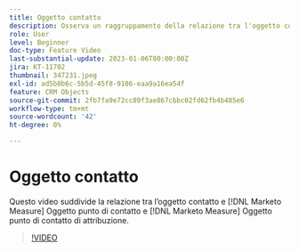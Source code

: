 ```yaml
---
title: Oggetto contatto
description: Osserva un raggruppamento della relazione tra l'oggetto contatto e [!DNL Marketo Measure] Oggetto punto di contatto e [!DNL Marketo Measure] Oggetto punto di contatto di attribuzione.
role: User
level: Beginner
doc-type: Feature Video
last-substantial-update: 2023-01-06T00:00:00Z
jira: KT-11702
thumbnail: 347231.jpeg
exl-id: ad5b0b6c-5b5d-45f8-9106-eaa9a16ea54f
feature: CRM Objects
source-git-commit: 2fb7fa9e72cc89f3ae867cbbc02fd62fb4b485e6
workflow-type: tm+mt
source-wordcount: '42'
ht-degree: 0%

---
```


# Oggetto contatto

Questo video suddivide la relazione tra l’oggetto contatto e [!DNL Marketo Measure] Oggetto punto di contatto e [!DNL Marketo Measure] Oggetto punto di contatto di attribuzione.

>[!VIDEO](https://video.tv.adobe.com/v/347231/?quality=12&learn=on)
